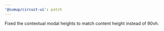 ```yaml
---
'@sumup/circuit-ui': patch
---
```


Fixed the contextual modal heights to match content height instead of 90vh.
